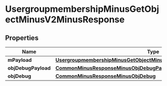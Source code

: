 
# UsergroupmembershipMinusGetObjectMinusV2MinusResponse

## Properties
Name | Type | Description | Notes
------------ | ------------- | ------------- | -------------
**mPayload** | [**UsergroupmembershipMinusGetObjectMinusV2MinusResponseMinusMPayload**](UsergroupmembershipMinusGetObjectMinusV2MinusResponseMinusMPayload.md) |  | 
**objDebugPayload** | [**CommonMinusResponseMinusObjDebugPayload**](CommonMinusResponseMinusObjDebugPayload.md) |  |  [optional]
**objDebug** | [**CommonMinusResponseMinusObjDebug**](CommonMinusResponseMinusObjDebug.md) |  |  [optional]



